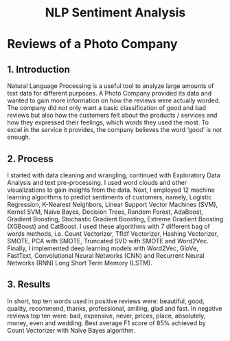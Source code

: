 # <center> NLP Sentiment Analysis 
# Reviews of a Photo Company


## 1.	Introduction

Natural Language Processing is a useful tool to analyze large amounts of text data for different purposes. A Photo Company provided its data and wanted to gain more information on how the reviews were actually worded. The company did not only want a basic classification of good and bad reviews but also how the customers felt about the products / services and how they expressed their feelings, which words they used the most. To excel in the service it provides, the company believes the word ‘good’ is not enough.

## 2.	Process

I started with data cleaning and wrangling, continued with Exploratory Data Analysis and text pre-processing. I used word clouds and other visualizations to gain insights from the data. 
Next, I employed 12 machine learning  algorithms to predict sentiments of customers, namely, Logistic Regression, K-Nearest Neighbors, Linear Support Vector Machines (SVM), Kernel SVM, Naive Bayes, Decision Trees, Random Forest, AdaBoost, Gradient Boosting, Stochastic Gradient Boosting, Extreme Gradient Boosting (XGBoost) and CatBoost. I used these algorithms with 7 different bag of words methods, i.e. Count Vectorizer, TfIdf Vectorizer, Hashing Vectorizer, SMOTE, PCA with SMOTE, Truncated SVD with SMOTE and Word2Vec.
Finally, I implemented deep learning models with Word2Vec, GloVe, FastText, Convolutional Neural Networks (CNN) and Recurrent Neural Networks (RNN) Long Short Term Memory (LSTM).

## 3.	Results

In short, top ten words used in positive reviews were: beautiful, good, quality, recommend, thanks, professional, smiling, glad and fast. In negative reviews top ten were: bad, expensive, never, prices, place, absolutely, money, even and wedding.
Best average F1 score of 85% achieved by Count Vectorizer with Naïve Bayes algorithm. 
 
